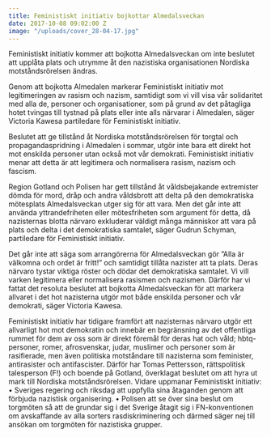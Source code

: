 ```yaml
---
title: Feministiskt initiativ bojkottar Almedalsveckan
date: 2017-10-08 09:02:00 Z
image: "/uploads/cover_28-04-17.jpg"
---
```


Feministiskt initiativ kommer att bojkotta Almedalsveckan om inte beslutet att upplåta plats och utrymme åt den nazistiska organisationen Nordiska motståndsrörelsen ändras.

Genom att bojkotta Almedalen markerar Feministiskt initiativ mot legitimeringen av rasism och nazism, samtidigt som vi vill visa vår solidaritet med alla de, personer och organisationer, som på grund av det påtagliga hotet tvingas till tystnad på plats eller inte alls närvarar i Almedalen, säger Victoria Kawesa partiledare för Feministiskt initiativ.

Beslutet att ge tillstånd åt Nordiska motståndsrörelsen för torgtal och propagandaspridning i Almedalen i sommar, utgör inte bara ett direkt hot mot enskilda personer utan också mot vår demokrati. Feministiskt initiativ menar att detta är att legitimera och normalisera rasism, nazism och fascism.

Region Gotland och Polisen har gett tillstånd åt våldsbejakande extremister dömda för mord, dråp och andra våldsbrott att delta på den demokratiska mötesplats Almedalsveckan utger sig för att vara. Men det går inte att använda yttrandefriheten eller mötesfriheten som argument för detta, då nazisternas blotta närvaro exkluderar väldigt många människor att vara på plats och delta i det demokratiska samtalet, säger Gudrun Schyman, partiledare för Feministiskt initiativ.

Det går inte att säga som arrangörerna för Almedalsveckan gör ”Alla är välkomna och ordet är fritt!” och samtidigt tillåta nazister att ta plats. Deras närvaro tystar viktiga röster och dödar det demokratiska samtalet. Vi vill varken legitimera eller normalisera rasismen och nazismen. Därför har vi fattat det resoluta beslutet att bojkotta Almedalsveckan för att markera allvaret i det hot nazisterna utgör mot både enskilda personer och vår demokrati, säger Victoria Kawesa.

Feministiskt initiativ har tidigare framfört att nazisternas närvaro utgör ett allvarligt hot mot demokratin och innebär en begränsning av det offentliga rummet för dem av oss som är direkt föremål för deras hat och våld; hbtq-personer, romer, afrosvenskar, judar, muslimer och personer som är rasifierade, men även politiska motståndare till nazisterna som feminister, antirasister och antifascister. Därför har Tomas Pettersson, rättspolitisk talesperson (F!) och boende på Gotland, överklagat beslutet om att hyra ut mark till Nordiska motståndsrörelsen. Vidare uppmanar Feministiskt initiativ: • Sveriges regering och riksdag att uppfylla sina åtaganden genom att förbjuda nazistisk organisering. • Polisen att se över sina beslut om torgmöten så att de grundar sig i det Sverige åtagit sig i FN-konventionen om avskaffande av alla sorters rasdiskriminering och därmed säger nej till ansökan om torgmöten för nazistiska grupper.